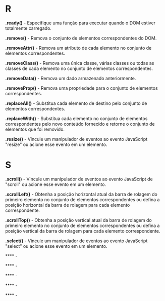 
# R

**.ready()** - Especifique uma função para executar quando o DOM estiver totalmente carregado.

**.remove()** - Remova o conjunto de elementos correspondentes do DOM.

**.removeAttr()** - Remova um atributo de cada elemento no conjunto de elementos correspondentes.

**.removeClass()** - Remova uma única classe, várias classes ou todas as classes de cada elemento no conjunto de elementos correspondentes.

**.removeData()** - Remova um dado armazenado anteriormente.

**.removeProp()** - Remova uma propriedade para o conjunto de elementos correspondentes.

**.replaceAll()** - Substitua cada elemento de destino pelo conjunto de elementos correspondentes.

**.replaceWith()** - Substitua cada elemento no conjunto de elementos correspondentes pelo novo conteúdo fornecido e retorne o conjunto de elementos que foi removido.

**.resize()** - Vincule um manipulador de eventos ao evento JavaScript "resize" ou acione esse evento em um elemento.

# S

**.scroll()** - Vincule um manipulador de eventos ao evento JavaScript de "scroll" ou acione esse evento em um elemento.

**.scrollLeft()** - Obtenha a posição horizontal atual da barra de rolagem do primeiro elemento no conjunto de elementos correspondentes ou defina a posição horizontal da barra de rolagem para cada elemento correspondente.

**.scrollTop()** - Obtenha a posição vertical atual da barra de rolagem do primeiro elemento no conjunto de elementos correspondentes ou defina a posição vertical da barra de rolagem para cada elemento correspondente.

**.select()** - Vincule um manipulador de eventos ao evento JavaScript "select" ou acione esse evento em um elemento.

**** -

**** -

**** -

**** -

**** -
